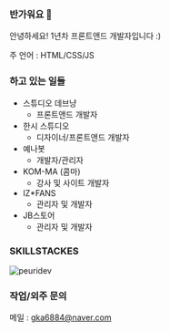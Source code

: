 ### 반가워요 👋
안녕하세요! 1년차 프론트앤드 개발자입니다 :)

주 언어 : HTML/CSS/JS

### 하고 있는 일들
- 스튜디오 데브냥
  - 프론트앤드 개발자
- 한시 스튜디오
  - 디자이너/프론트앤드 개발자
- 예나봇
  - 개발자/관리자
- KOM-MA (콤마)
  - 강사 및 사이트 개발자
- IZ*FANS
  - 관리자 및 개발자
- JB스토어
  - 관리자 및 개발자

### SKILLSTACKES
<p><img align="center" src="https://github-readme-stats.vercel.app/api/top-langs?username=peuridev&show_icons=true&locale=en&layout=compact" alt="peuridev" /></p>

### 작업/외주 문의
메일 : gka6884@naver.com
